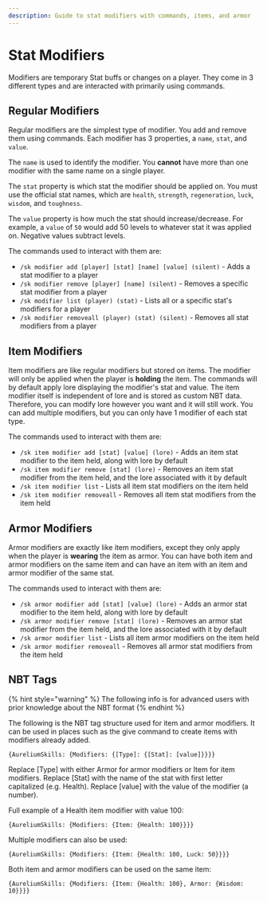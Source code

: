 ```yaml
---
description: Guide to stat modifiers with commands, items, and armor
---
```


# Stat Modifiers

Modifiers are temporary Stat buffs or changes on a player. They come in 3 different types and are interacted with primarily using commands.

## Regular Modifiers

Regular modifiers are the simplest type of modifier. You add and remove them using commands. Each modifier has 3 properties, a `name`, `stat`, and `value`.

The `name` is used to identify the modifier. You **cannot** have more than one modifier with the same name on a single player.

The `stat` property is which stat the modifier should be applied on. You must use the official stat names, which are `health`, `strength`, `regeneration`, `luck`, `wisdom`, and `toughness`.

The `value` property is how much the stat should increase/decrease. For example, a `value` of `50` would add 50 levels to whatever stat it was applied on. Negative values subtract levels.

The commands used to interact with them are:

* `/sk modifier add [player] [stat] [name] [value] (silent)` - Adds a stat modifier to a player
* `/sk modifier remove [player] [name] (silent)` - Removes a specific stat modifier from a player
* `/sk modifier list (player) (stat)` - Lists all or a specific stat's modifiers for a player
* `/sk modifier removeall (player) (stat) (silent)` - Removes all stat modifiers from a player

## Item Modifiers

Item modifiers are like regular modifiers but stored on items. The modifier will only be applied when the player is **holding** the item. The commands will by default apply lore displaying the modifier's stat and value. The item modifier itself is independent of lore and is stored as custom NBT data. Therefore, you can modify lore however you want and it will still work. You can add multiple modifiers, but you can only have 1 modifier of each stat type.

The commands used to interact with them are:

* `/sk item modifier add [stat] [value] (lore)` - Adds an item stat modifier to the item held, along with lore by default
* `/sk item modifier remove [stat] (lore)` - Removes an item stat modifier from the item held, and the lore associated with it by default
* `/sk item modifier list` - Lists all item stat modifiers on the item held
* `/sk item modifier removeall` - Removes all item stat modifiers from the item held

## Armor Modifiers

Armor modifiers are exactly like item modifiers, except they only apply when the player is **wearing** the item as armor. You can have both item and armor modifiers on the same item and can have an item with an item and armor modifier of the same stat.

The commands used to interact with them are:

* `/sk armor modifier add [stat] [value] (lore)` - Adds an armor stat modifier to the item held, along with lore by default
* `/sk armor modifier remove [stat] (lore)` - Removes an armor stat modifier from the item held, and the lore associated with it by default
* `/sk armor modifier list` - Lists all item armor modifiers on the item held
* `/sk armor modifier removeall` - Removes all armor stat modifiers from the item held

## NBT Tags

{% hint style="warning" %}
The following info is for advanced users with prior knowledge about the NBT format
{% endhint %}

The following is the NBT tag structure used for item and armor modifiers. It can be used in places such as the give command to create items with modifiers already added.

```
{AureliumSkills: {Modifiers: {[Type]: {[Stat]: [value]}}}}
```

Replace \[Type] with either Armor for armor modifiers or Item for item modifiers. Replace \[Stat] with the name of the stat with first letter capitalized (e.g. Health). Replace \[value] with the value of the modifier (a number).

Full example of a Health item modifier with value 100:

```
{AureliumSkills: {Modifiers: {Item: {Health: 100}}}}
```

Multiple modifiers can also be used:

```
{AureliumSkills: {Modifiers: {Item: {Health: 100, Luck: 50}}}}
```

Both item and armor modifiers can be used on the same item:

```
{AureliumSkills: {Modifiers: {Item: {Health: 100}, Armor: {Wisdom: 10}}}}
```
